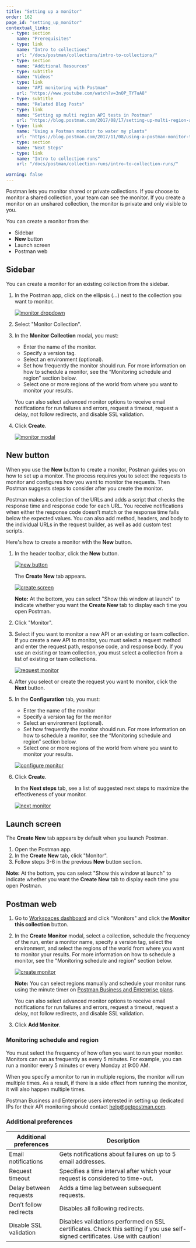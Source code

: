 ```yaml
---
title: "Setting up a monitor"
order: 162
page_id: "setting_up_monitor"
contextual_links:
  - type: section
    name: "Prerequisites"
  - type: link
    name: "Intro to collections"
    url: "/docs/postman/collections/intro-to-collections/"
  - type: section
    name: "Additional Resources"
  - type: subtitle
    name: "Videos"
  - type: link
    name: "API monitoring with Postman"
    url: "https://www.youtube.com/watch?v=3nOP_TYTuA8"
  - type: subtitle
    name: "Related Blog Posts"
  - type: link
    name: "Setting up multi region API tests in Postman"
    url: "https://blog.postman.com/2017/08/17/setting-up-multi-region-api-tests-in-postman/?_ga=2.198460265.754547870.1571851340-1454169035.1570491567"
  - type: link
    name: "Using a Postman monitor to water my plants"
    url: "https://blog.postman.com/2017/11/08/using-a-postman-monitor-to-water-my-plants/?_ga=2.198460265.754547870.1571851340-1454169035.1570491567"
  - type: section
    name: "Next Steps"
  - type: link
    name: "Intro to collection runs"
    url: "/docs/postman/collection-runs/intro-to-collection-runs/"

warning: false
---
```



Postman lets you monitor shared or private collections. If you choose to monitor a shared collection, your team can see the monitor. If you create a monitor on an unshared collection, the monitor is private and only visible to you.

You can create a monitor from the:

* Sidebar
* **New** button
* Launch screen
* Postman web

## Sidebar

You can create a monitor for an existing collection from the sidebar.

1. In the Postman app, click on the ellipsis (…) next to the collection you want to monitor.

   [![monitor dropdown](https://assets.postman.com/postman-docs/Monitor-Collection1.png)](https://assets.postman.com/postman-docs/Monitor-Collection1.png)

1. Select "Monitor Collection".</li>
1. In the **Monitor Collection** modal, you must:
  
   * Enter the name of the monitor.
   * Specify a version tag.
   * Select an environment (optional).
   * Set how frequently the monitor should run. For more information on how to schedule a monitor, see the “Monitoring schedule and region” section below.
   * Select one or more regions of the world from where you want to monitor your results.
  
   You can also select advanced monitor options to receive email notifications for run failures and errors, request a timeout, request a delay, not follow redirects, and disable SSL validation.
  
1. Click **Create**.

   [![monitor modal](https://assets.postman.com/postman-docs/Monitor-Collection2.png)](https://assets.postman.com/postman-docs/Monitor-Collection2.png)

## New button

When you use the **New** button to create a monitor, Postman guides you on how to set up a monitor. The process requires you to select the requests to monitor and configures how you want to monitor the requests. Then Postman suggests steps to consider after you create the monitor.

Postman makes a collection of the URLs and adds a script that checks the response time and response code for each URL.
You receive notifications when either the response code doesn’t match or the response time falls below the expected values. You can also add method, headers, and body to the individual URLs in the request builder, as well as add custom test scripts.

Here's how to create a monitor with the **New** button.

1. In the header toolbar, click the **New** button.

   [![new button](https://assets.postman.com/postman-docs/Header_Toolbar_New.png)](https://assets.postman.com/postman-docs/Header_Toolbar_New.png)

   The **Create New** tab appears.

   [![create screen](https://assets.postman.com/postman-docs/Create_New_Tab_Updated.png)](https://assets.postman.com/postman-docs/Create_New_Tab_Updated.png)

   **Note:** At the bottom, you can select "Show this window at launch" to indicate whether you want the **Create New** tab to display each time you open Postman.

1. Click "Monitor".

1. Select if you want to monitor a new API or an existing or team collection. If you create a new API to monitor, you must select a request method and enter the request path, response code, and response body. If you use an existing or team collection, you must select a collection from a list of existing or team collections.

   [![request monitor](https://assets.postman.com/postman-docs/Create_New_Tab_Updated2.png)](https://assets.postman.com/postman-docs/Create_New_Tab_Updated2.png)

1. After you select or create the request you want to monitor, click the **Next** button.
1. In the **Configuration** tab, you must:
  
   * Enter the name of the monitor
   * Specify a version tag for the monitor
   * Select an environment (optional).
   * Set how frequently the monitor should run. For more information on how to schedule a monitor, see the “Monitoring schedule and region” section below.
   * Select one or more regions of the world from where you want to monitor your results.

   [![configure monitor](https://assets.postman.com/postman-docs/Monitor-Collection2.png)](https://assets.postman.com/postman-docs/Monitor-Collection2.png)  

1. Click **Create**.

   In the **Next steps** tab, see a list of suggested next steps to maximize the effectiveness of your monitor.

   [![next monitor](https://assets.postman.com/postman-docs/Create_Monitor_New2.png)](https://assets.postman.com/postman-docs/Create_Monitor_New2.png)

## Launch screen

The **Create New** tab appears by default when you launch Postman.

1. Open the Postman app.
1. In the **Create New** tab, click "Monitor".
1. Follow steps 3-6 in the previous **New** button section.

**Note:** At the bottom, you can select "Show this window at launch" to indicate whether you want the **Create New** tab to display each time you open Postman.

## Postman web

1. Go to [Workspaces dashboard](https://app.getpostman.com/dashboard) and click "Monitors" and click the **Monitor this collection** button.

1. In the **Create Monitor** modal, select a collection, schedule the frequency of the run, enter a monitor name, specify a version tag, select the environment, and select the regions of the world from where you want to monitor your results. For more information on how to schedule a monitor, see the "Monitoring schedule and region" section below.

   [![create monitor](https://assets.postman.com/postman-docs/Monitor-Collection3.png)](https://assets.postman.com/postman-docs/Monitor-Collection3.png)

   **Note:** You can select regions manually and schedule your monitor runs using the minute timer on [Postman Business and Enterprise plans](https://www.postman.com/pricing).

   You can also select advanced monitor options to receive email notifications for run failures and errors, request a timeout, request a delay, not follow redirects, and disable SSL validation.

1. Click **Add Monitor**.

### Monitoring schedule and region

You must select the frequency of how often you want to run your monitor. Monitors can run as frequently as every 5 minutes. For example, you can run a monitor every 5 minutes or every Monday at 9:00 AM.

When you specify a monitor to run in multiple regions, the monitor will run multiple times. As a result, if there is a side effect from running the monitor, it will also happen multiple times.

Postman Business and Enterprise users interested in setting up dedicated IPs for their API monitoring should contact [help@getpostman.com](mailto:help@getpostman.com).

### Additional preferences

| **Additional preferences** | **Description** |
| --- | --- |
| Email notifications | Gets notifications about failures on up to 5 email addresses. |
| Request timeout | Specifies a time interval after which your request is considered to time-out. |
| Delay between requests | Adds a time lag between subsequent requests. |
| Don’t follow redirects | Disables all following redirects. |
| Disable SSL validation | Disables validations performed on SSL certificates. Check this setting if you use self-signed certificates. Use with caution! |
